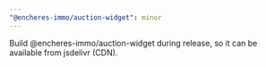 ```yaml
---
"@encheres-immo/auction-widget": minor
---
```


Build @encheres-immo/auction-widget during release, so it can be available from jsdelivr (CDN).
